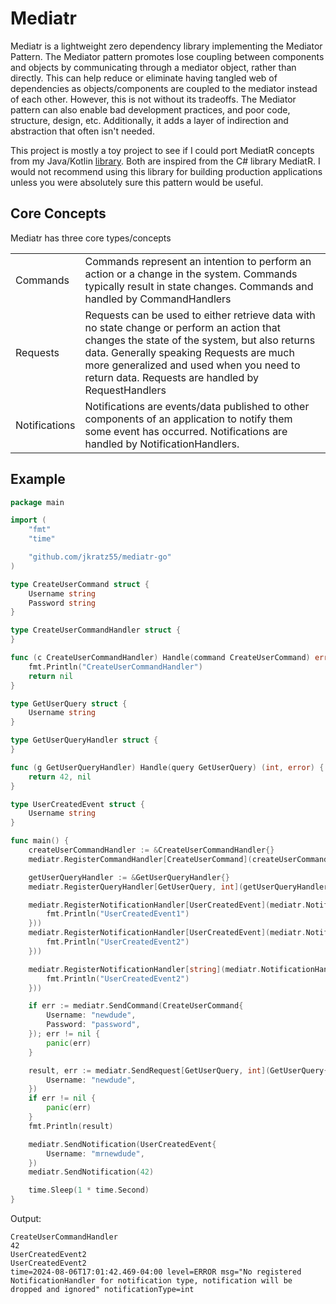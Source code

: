 # Mediatr

Mediatr is a lightweight zero dependency library implementing the Mediator Pattern. The Mediator pattern promotes lose coupling between components and objects by communicating through a mediator object, rather than directly. This can help reduce or eliminate having tangled web of dependencies as objects/components are coupled to the mediator instead of each other. However, this is not without its tradeoffs. The Mediator pattern can also enable bad development practices, and poor code, structure, design, etc. Additionally, it adds a layer of indirection and abstraction that often isn't needed. 

This project is mostly a toy project to see if I could port MediatR concepts from my Java/Kotlin [library](https://github.com/jkratz55/spring-mediatR). Both are inspired from the C# library MediatR. I would not recommend using this library for building production applications unless you were absolutely sure this pattern would be useful.

## Core Concepts

Mediatr has three core types/concepts

|               |                                                                                                                                                                                                                                                                                          |
|---------------|------------------------------------------------------------------------------------------------------------------------------------------------------------------------------------------------------------------------------------------------------------------------------------------|
| Commands      | Commands represent an intention to perform an action or a change in the system. Commands typically result in state changes. Commands and handled by CommandHandlers                                                                                                                      |
| Requests      | Requests can be used to either retrieve data with no state change or perform an action that changes the state of the system, but also returns data. Generally speaking Requests are much more generalized and used when you need to return data. Requests are handled by RequestHandlers |
| Notifications | Notifications are events/data published to other components of an application to notify them some event has occurred. Notifications are handled by NotificationHandlers.                                                                                                                 |

## Example

```go
package main

import (
	"fmt"
	"time"

	"github.com/jkratz55/mediatr-go"
)

type CreateUserCommand struct {
	Username string
	Password string
}

type CreateUserCommandHandler struct {
}

func (c CreateUserCommandHandler) Handle(command CreateUserCommand) error {
	fmt.Println("CreateUserCommandHandler")
	return nil
}

type GetUserQuery struct {
	Username string
}

type GetUserQueryHandler struct {
}

func (g GetUserQueryHandler) Handle(query GetUserQuery) (int, error) {
	return 42, nil
}

type UserCreatedEvent struct {
	Username string
}

func main() {
	createUserCommandHandler := &CreateUserCommandHandler{}
	mediatr.RegisterCommandHandler[CreateUserCommand](createUserCommandHandler)

	getUserQueryHandler := &GetUserQueryHandler{}
	mediatr.RegisterQueryHandler[GetUserQuery, int](getUserQueryHandler)

	mediatr.RegisterNotificationHandler[UserCreatedEvent](mediatr.NotificationHandlerFunc[UserCreatedEvent](func(notification UserCreatedEvent) {
		fmt.Println("UserCreatedEvent1")
	}))
	mediatr.RegisterNotificationHandler[UserCreatedEvent](mediatr.NotificationHandlerFunc[UserCreatedEvent](func(notification UserCreatedEvent) {
		fmt.Println("UserCreatedEvent2")
	}))

	mediatr.RegisterNotificationHandler[string](mediatr.NotificationHandlerFunc[string](func(notification string) {
		fmt.Println("UserCreatedEvent2")
	}))

	if err := mediatr.SendCommand(CreateUserCommand{
		Username: "newdude",
		Password: "password",
	}); err != nil {
		panic(err)
	}

	result, err := mediatr.SendRequest[GetUserQuery, int](GetUserQuery{
		Username: "newdude",
	})
	if err != nil {
		panic(err)
	}
	fmt.Println(result)

	mediatr.SendNotification(UserCreatedEvent{
		Username: "mrnewdude",
	})
	mediatr.SendNotification(42)

	time.Sleep(1 * time.Second)
}
```

Output:

```text
CreateUserCommandHandler
42
UserCreatedEvent2
UserCreatedEvent2
time=2024-08-06T17:01:42.469-04:00 level=ERROR msg="No registered NotificationHandler for notification type, notification will be dropped and ignored" notificationType=int

```
